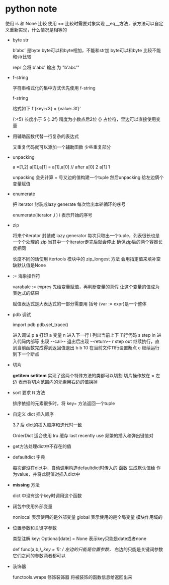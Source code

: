 # python note

使用 is 和 None 比较
使用 == 比较时需要对象实现 __eq__方法，该方法可以自定义重新实现，什么情况是相等的


- byte str

  b'abc'  是byte
  byte可以和byte相加，不能和str加
  byte可以和byte 比较不能和str比较

  repr 会将 b'abc' 输出 为 "b'abc'"

- f-string

  字符串格式化的集中方式优先使用 f-string

  f-string

  格式如下
  f'{key:<3} = {value:.3f}'

  {:<5} 长度小于 5
  {:.2f} 精度为小数点后2位
  {} 占位符，里边可以直接使用变量

- 用辅助函数代替一行复杂的表达式

  又重复代码就可以添加一个辅助函数
  少些重复部分

- unpacking

  a =[1,2]
  a[0],a[1] = a[1],a[0]
  // after
  a[0]  2
  a[1]  1

  unpacking 
  会先计算 = 号又边的值构建一个tuple
  然后unpacking 给左边俩个变量赋值

- enumerate

  把 iterator 封装成lazy generate
  每次给出本轮循环的序号

  enumerate(iterator ,i )
  i 表示开始的序号

- zip

  将来个iterator 封装成 lazy generator
  每次只取出一个tuple，列表很长也是一个个处理的
  zip 当其中一个iterator走完后就会停止
  确保zip后的两个容器长度相同

  长度不同的话使用
  itertools 模块中的
  zip_longest 方法
  会用指定值来填补空缺默认值是None

- := 海象操作符

  varabale := expres
  先给变量赋值，再判断变量的真假
  让这个变量的值成为表达式的结果

  赋值表达式是大表达式的一部分需要用 括号
  (var := expr)是一个整体

- pdb 调试

  import pdb
  pdb.set_trace()

  进入调试
  p a
  打印 a 变量
  n
  进入下一行
  l
  列出当前上下 11行代码
  s
  step in
  进入代码内部等
  出现 --call--
  退出后出现 --return--
  r
  step out
  继续执行，直到当前函数完成得到返回值退出
  b
  b 10
  在当前文件11行设置断点
  c
  继续运行到下一个断点
  
- 切片

  __getitem__
  __setitem__
  实现了这两个特殊方法的类都可以切割
  切片操作放在 = 左边
  表示将切片范围内的元素用右边的值换掉

- sort 要求 __lt__ 方法

  排序依据的元素很多时，将 key= 方法返回一个tuple

- 自定义 dict 插入顺序

  3.7 后 dict的插入顺序和迭代时一致

  OrderDict 适合使用 lru 缓存 last recently use
  频繁的插入和弹出键值对

- get方法处理dict中不存在的值

- defaultdict 字典

  每次键没在dict中，自动调用构造defaultdict时传入的 函数 生成默认值给 作为value，并将此键值对插入dict中

- __missing__ 方法

  dict 中没有这个key时调用这个函数

- 闭包中使用外部变量

  nonlocal 表示使用的是外部变量
  global 表示使用的是全局变量 模块作用域的

- 位置参数和关键字参数

  类型注解
  key: Optional[date] = None
  表示key只能是date或者none

  def func(a,b,/,*,key = 1):
  / 左边的只能是位置参数，* 右边的只能是关键词参数
  它们之间的参数两者都可以

- 装饰器

  functools.wraps
  修饰装饰器
  将被装饰的函数信息给返回出来